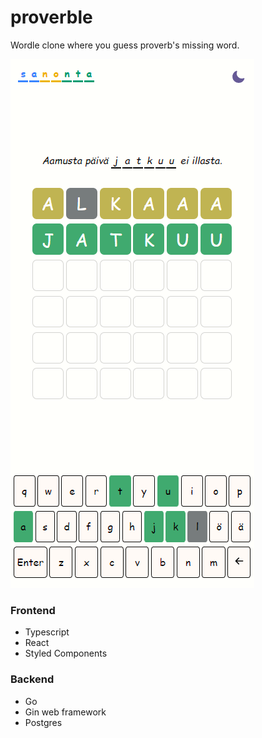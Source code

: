 # proverble

Wordle clone where you guess proverb's missing word.

![gameplay](./proverble.png)

### Frontend
- Typescript
- React
- Styled Components

### Backend
- Go
- Gin web framework
- Postgres 



